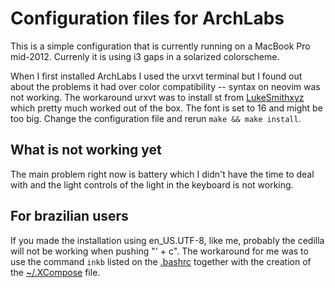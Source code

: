 # Configuration files for ArchLabs

This is a simple configuration that is currently running on
a MacBook Pro mid-2012. Currenly it is using i3 gaps in a
solarized colorscheme.

When I first installed ArchLabs I used the urxvt terminal but I found out about the problems
it had over color compatibility -- syntax on neovim was not
working. The workaround urxvt was to install st from
[LukeSmithxyz](https://github.com/LukeSmithxyz/st) which
pretty much worked out of the box. The font is set to 16 
and might be too big. Change the configuration file and
rerun `make && make install`.

## What is not working yet

The main problem right now is battery which I didn't have
the time to deal with and the light controls of the light in
the keyboard is not working.

## For brazilian users

If you made the installation using en_US.UTF-8, like me,
probably the cedilla will not be working when pushing "' + c".
The workaround for me was to use the command `inkb` listed on the 
[.bashrc](https://github.com/isetfiretotherain/ArchLabs_on_MacBook/blob/master/dotfiles/.bashrc) 
together with the creation of the [~/.XCompose](https://github.com/isetfiretotherain/ArchLabs_on_MacBook/blob/master/dotfiles/.XCompose) file.

